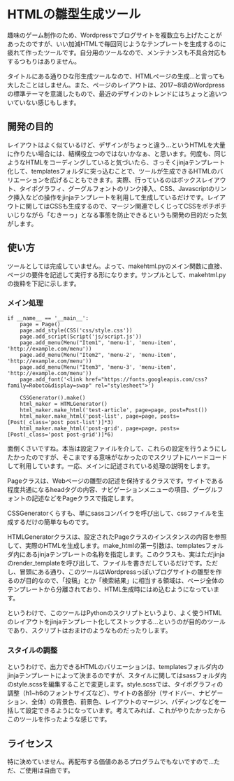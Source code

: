 # HTMLの雛型生成ツール

趣味のゲーム制作のため、Wordpressでブログサイトを複数立ち上げたことがあったのですが、いい加減HTMLで毎回同じようなテンプレートを生成するのに疲れて作ったツールです。自分用のツールなので、メンテナンスも不具合対応もするつもりはありません。

タイトルにある通りひな形生成ツールなので、HTMLページの生成...と言っても大したことはしません。また、ページのレイアウトは、2017~8頃のWordpressの標準テーマを意識したもので、最近のデザインのトレンドにはちょっと追いついていない感じもします。

## 開発の目的
レイアウトはよく似ているけど、デザインがちょっと違う…というHTMLを大量に作りたい場合には、結構役立つのではないかなぁ、と思います。何度も、同じようなHTMLをコーディングしていると気づいたら、さっそくjinjaテンプレート化して、templatesフォルダに突っ込むことで、ツールが生成できるHTMLのバリエーションを広げることもできます。実際、行っているのはボックスレイアウト、タイポグラフィ、グーグルフォントのリンク挿入、CSS、Javascriptのリンク挿入などの操作をjinjaテンプレートを利用して生成しているだけです。レイアウトに関してはCSSも生成するので、マージン関連でしくじってCSSをポチポチいじりながら「むきーっ」となる事態を防止できるというも開発の目的だった気がします。

## 使い方

ツールとしては完成していません。よって、makehtml.pyのメイン関数に直接、ページの要件を記述して実行する形になります。サンプルとして、makehtml.pyの抜粋を下記に示します。

### メイン処理

```
if __name__ == '__main__':
    page = Page()
    page.add_style(CSS('css/style.css'))
    page.add_script(Script('js/script.js'))
    page.add_menu(Menu("Item1", 'menu-1', 'menu-item', 'http://example.com/menu'))
    page.add_menu(Menu("Item2", 'menu-2', 'menu-item', 'http://example.com/menu'))
    page.add_menu(Menu("Item3", 'menu-3', 'menu-item', 'http://example.com/menu'))
    page.add_font('<link href="https://fonts.googleapis.com/css?family=Roboto&display=swap" rel="stylesheet">')

    CSSGenerator().make()
    html_maker = HTMLGenerator()
    html_maker.make_html('test-article', page=page, post=Post())
    html_maker.make_html('post-list', page=page, posts=[Post(_class='post post-list')]*3)
    html_maker.make_html('post-grid', page=page, posts=[Post(_class='post post-grid')]*6)
```

面倒くさいですね。本当は設定ファイルを介して、これらの設定を行うようにしたかったのですが、そこまでする意味がなかったのでスクリプトにハードコードして利用しています。一応、メインに記述されている処理の説明をします。

Pageクラスは、Webページの雛型の記述を保持するクラスです。サイトである程度共通になるheadタグの内容、ナビゲーションメニューの項目、グーグルフォントの記述などをPageクラスで指定します。

CSSGeneratorくらすも、単にsassコンパイラを呼び出して、cssファイルを生成するだけの簡単なものです。

HTMLGeneratorクラスは、設定されたPageクラスのインスタンスの内容を参照して、実際のHTMLを生成します。make_htmlの第一引数は、templatesフォルダ内にあるjinjaテンプレートの名称を指定します。このクラスも、実はただjinjaのrender_templateを呼び出して、ファイルを書きだしているだけです。ただし、冒頭にある通り、このツールはWordpressっぽいブログサイトの雛型を作るのが目的なので、「投稿」とか「検索結果」に相当する領域は、ページ全体のテンプレートから分離されており、HTML生成時にはめ込むようになっています。

というわけで、このツールはPythonのスクリプトというより、よく使うHTMLのレイアウトをjinjaテンプレート化してストックする…というのが目的のツールであり、スクリプトはおまけのようなものだったりします。

### スタイルの調整

というわけで、出力できるHTMLのバリエーションは、templatesフォルダ内のjinjaテンプレートによって決まるのですが、スタイルに関してはsassフォルダ内のstyle.scssを編集することで変更します。style.scssでは、タイポグラフィの調整（h1~h6のフォントサイズなど）、サイトの各部分（サイドバー、ナビゲーション、全体）の背景色、前景色、レイアウトのマージン、パディングなどを一括して設定できるようになっています。考えてみれば、これがやりたかったからこのツールを作ったような感じです。

## ライセンス

特に決めていません。再配布する価値のあるプログラムでもないですので…ただ、ご使用は自由です。

